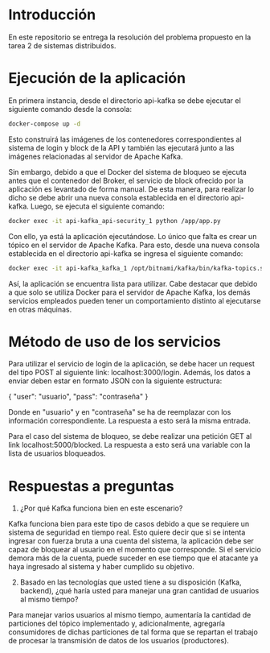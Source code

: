 # Introducción

En este repositorio se entrega la resolución del problema propuesto en la tarea 2 de sistemas distribuidos.

# Ejecución de la aplicación

En primera instancia, desde el directorio api-kafka se debe ejecutar el siguiente comando desde la consola:

```bash
docker-compose up -d
```
Esto construirá las imágenes de los contenedores correspondientes al sistema de login y block de la API y también las ejecutará junto a las imágenes relacionadas al servidor de Apache Kafka.

Sin embargo, debido a que el Docker del sistema de bloqueo se ejecuta antes que el contenedor del Broker, el servicio de block ofrecido por la aplicación es levantado de forma manual. De esta manera, para realizar lo dicho se debe abrir una nueva consola establecida en el directorio api-kafka. Luego, se ejecuta el siguiente comando:
```bash
docker exec -it api-kafka_api-security_1 python /app/app.py
```
Con ello, ya está la aplicación ejecutándose. Lo único que falta es crear un tópico en el servidor de Apache Kafka. Para esto, desde una nueva consola establecida en el directorio api-kafka se ingresa el siguiente comando:
```bash
docker exec -it api-kafka_kafka_1 /opt/bitnami/kafka/bin/kafka-topics.sh --bootstrap-server localhost:9092 --create --topic mytopic
```
Así, la aplicación se encuentra lista para utilizar. Cabe destacar que debido a que solo se utiliza Docker para el servidor de Apache Kafka, los demás servicios empleados pueden tener un comportamiento distinto al ejecutarse en otras máquinas. 

# Método de uso de los servicios

Para utilizar el servicio de login de la aplicación, se debe hacer un request del tipo POST al siguiente link: localhost:3000/login. Además, los datos a enviar deben estar en formato JSON con la siguiente estructura:

{
	"user": "usuario",
	"pass": "contraseña"
}

Donde en "usuario" y en "contraseña" se ha de reemplazar con los información correspondiente. La respuesta a esto será la misma entrada.

Para el caso del sistema de bloqueo, se debe realizar una petición GET al link localhost:5000/blocked. La respuesta a esto será una variable con la lista de usuarios bloqueados.

# Respuestas a preguntas

1. ¿Por qué Kafka funciona bien en este escenario?

Kafka funciona bien para este tipo de casos debido a que se requiere un sistema de seguridad en tiempo real. Esto quiere decir que si se intenta ingresar con fuerza bruta a una cuenta del sistema, la aplicación debe ser capaz de bloquear al usuario en el momento que corresponde. Si el servicio demora más de la cuenta, puede suceder en ese tiempo que el atacante ya haya ingresado al sistema y haber cumplido su objetivo.

2. Basado en las tecnologías que usted tiene a su disposición (Kafka, backend), ¿qué haría usted para manejar una
gran cantidad de usuarios al mismo tiempo?

Para manejar varios usuarios al mismo tiempo, aumentaría la cantidad de particiones del tópico implementado y, adicionalmente, agregaría consumidores de dichas particiones de tal forma que se repartan el trabajo de procesar la transmisión de datos de los usuarios (productores).


